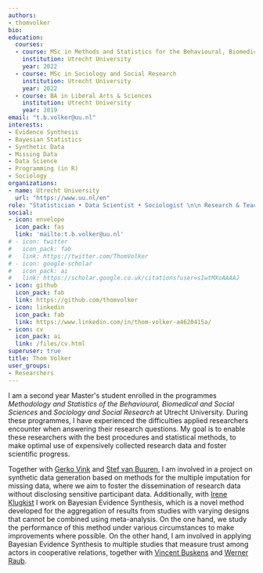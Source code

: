 ```yaml
---
authors:
- thomvolker
bio: 
education:
  courses:
  - course: MSc in Methods and Statistics for the Behavioural, Biomedical and Social Sciences
    institution: Utrecht University
    year: 2022
  - course: MSc in Sociology and Social Research
    institution: Utrecht University
    year: 2022
  - course: BA in Liberal Arts & Sciences
    institution: Utrecht University
    year: 2019
email: "t.b.volker@uu.nl"
interests:
- Evidence Synthesis
- Bayesian Statistics
- Synthetic Data
- Missing Data
- Data Science
- Programming (in R)
- Sociology
organizations:
- name: Utrecht University
  url: "https://www.uu.nl/en"
role: "Statistician • Data Scientist • Sociologist \n\n Research & Teaching Assistant"
social:
- icon: envelope
  icon_pack: fas
  link: 'mailto:t.b.volker@uu.nl'
# - icon: twitter
#   icon_pack: fab
#   link: https://twitter.com/ThomVolker
# - icon: google-scholar
#   icon_pack: ai
#   link: https://scholar.google.co.uk/citations?user=sIwtMXoAAAAJ
- icon: github
  icon_pack: fab
  link: https://github.com/thomvolker
- icon: linkedin
  icon_pack: fab
  link: https://www.linkedin.com/in/thom-volker-a4620415a/
- icon: cv
  icon_pack: ai
  link: /files/cv.html
superuser: true
title: Thom Volker
user_groups:
- Researchers
---
```


I am a second year Master's student enrolled in the programmes *Methodology and Statistics of the Behavioural, Biomedical and Social Sciences* and *Sociology and Social Research* at Utrecht University. During these programmes, I have experienced the difficulties applied researchers encounter when answering their research questions. My goal is to enable these researchers with the best procedures and statistical methods, to make optimal use of expensively collected research data and foster scientific progress. 

Together with [Gerko Vink](https://www.gerkovink.com) and [Stef van Buuren](https://stefvanbuuren.name), I am involved in a project on synthetic data generation based on methods for the multiple imputation for missing data, where we aim to foster the dissemination of research data without disclosing sensitive participant data. Additionally, with [Irene Klugkist](https://www.uu.nl/staff/iklugkist) I work on Bayesian Evidence Synthesis, which is a novel method developed for the aggregation of results from studies with varying designs that cannot be combined using meta-analysis. On the one hand, we study the performance of this method under various circumstances to make improvements where possible. On the other hand, I am involved in applying Bayesian Evidence Synthesis to multiple studies that measure trust among actors in cooperative relations, together with [Vincent Buskens](https://www.uu.nl/staff/vbuskens) and [Werner Raub](https://www.uu.nl/staff/wraub#).





